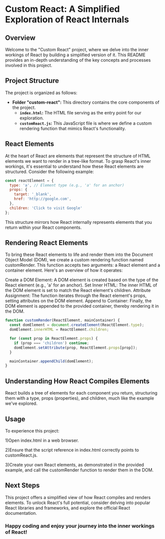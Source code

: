 # Custom React: A Simplified Exploration of React Internals

## Overview

Welcome to the "Custom React" project, where we delve into the inner workings of React by building a simplified version of it. This README provides an in-depth understanding of the key concepts and processes involved in this project.

## Project Structure

The project is organized as follows:

- **Folder "custom-react":** This directory contains the core components of the project.
  - **`index.html`:** The HTML file serving as the entry point for our exploration.
  - **`customReact.js`:** This JavaScript file is where we define a custom rendering function that mimics React's functionality.

## React Elements

At the heart of React are elements that represent the structure of HTML elements we want to render in a tree-like format. To grasp React's inner workings, it's essential to understand how these React elements are structured. Consider the following example:

```javascript
const reactElement = {
  type: 'a', // Element type (e.g., 'a' for an anchor)
  props: {
    target: '_blank',
    href: 'http://google.com',
  },
  children: 'Click to visit Google'
};

```
This structure mirrors how React internally represents elements that you return within your React components.

## Rendering React Elements
To bring these React elements to life and render them into the Document Object Model (DOM), we create a custom rendering function named customRender. This function accepts two arguments: a React element and a container element. Here's an overview of how it operates:

Create a DOM Element: A DOM element is created based on the type of the React element (e.g., 'a' for an anchor).
Set Inner HTML: The inner HTML of the DOM element is set to match the React element's children.
Attribute Assignment: The function iterates through the React element's props, setting attributes on the DOM element.
Append to Container: Finally, the DOM element is appended to the provided container, thereby rendering it in the DOM.

```javascript
function customRender(ReactElement, mainContainer) {
  const domElement = document.createElement(ReactElement.type);
  domElement.innerHTML = ReactElement.children;

  for (const prop in ReactElement.props) {
    if (prop === 'children') continue;
    domElement.setAttribute(prop, ReactElement.props[prop]);
  }

  mainContainer.appendChild(domElement);
}
```
## Understanding How React Compiles Elements
React builds a tree of elements for each component you return, structuring them with a type, props (properties), and children, much like the example we've explored.

## Usage
To experience this project:

1)Open index.html in a web browser.


2)Ensure that the script reference in index.html correctly points to customReact.js.


3)Create your own React elements, as demonstrated in the provided example, and call the customRender function to render them in the DOM.

## Next Steps
This project offers a simplified view of how React compiles and renders elements. To unlock React's full potential, consider delving into popular React libraries and frameworks, and explore the official React documentation.

### Happy coding and enjoy your journey into the inner workings of React!







